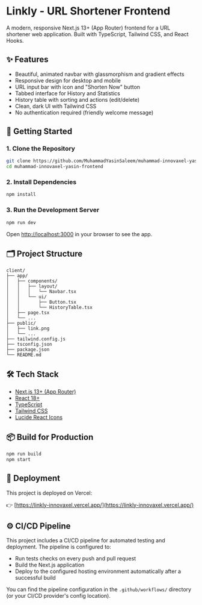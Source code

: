 # Linkly - URL Shortener Frontend

A modern, responsive Next.js 13+ (App Router) frontend for a URL shortener web application. Built with TypeScript, Tailwind CSS, and React Hooks.

## ✨ Features

- Beautiful, animated navbar with glassmorphism and gradient effects
- Responsive design for desktop and mobile
- URL input bar with icon and "Shorten Now" button
- Tabbed interface for History and Statistics
- History table with sorting and actions (edit/delete)
- Clean, dark UI with Tailwind CSS
- No authentication required (friendly welcome message)

## 🚀 Getting Started

### 1. Clone the Repository

```bash
git clone https://github.com/MuhammadYasinSaleem/muhammad-innovaxel-yasin-frontend.git
cd muhammad-innovaxel-yasin-frontend
```

### 2. Install Dependencies

```bash
npm install
```

### 3. Run the Development Server

```bash
npm run dev
```

Open [http://localhost:3000](http://localhost:3000) in your browser to see the app.

## 🗂️ Project Structure

```
client/
├── app/
│   ├── components/
│   │   ├── layout/
│   │   │   └── Navbar.tsx
│   │   └── ui/
│   │       ├── Button.tsx
│   │       └── HistoryTable.tsx
│   ├── page.tsx
│   └── ...
├── public/
│   ├── link.png
│   └── ...
├── tailwind.config.js
├── tsconfig.json
├── package.json
└── README.md
```

## 🛠️ Tech Stack
- [Next.js 13+ (App Router)](https://nextjs.org/docs/app)
- [React 18+](https://react.dev/)
- [TypeScript](https://www.typescriptlang.org/)
- [Tailwind CSS](https://tailwindcss.com/)
- [Lucide React Icons](https://lucide.dev/icons/)

## 📦 Build for Production

```bash
npm run build
npm start
```

## 🚀 Deployment

This project is deployed on Vercel:

👉 [https://linkly-innovaxel.vercel.app/](https://linkly-innovaxel.vercel.app/)

## ⚙️ CI/CD Pipeline

This project includes a CI/CD pipeline for automated testing and deployment. The pipeline is configured to:

- Run tests checks on every push and pull request
- Build the Next.js application
- Deploy to the configured hosting environment automatically after a successful build

You can find the pipeline configuration in the `.github/workflows/` directory (or your CI/CD provider's config location).






